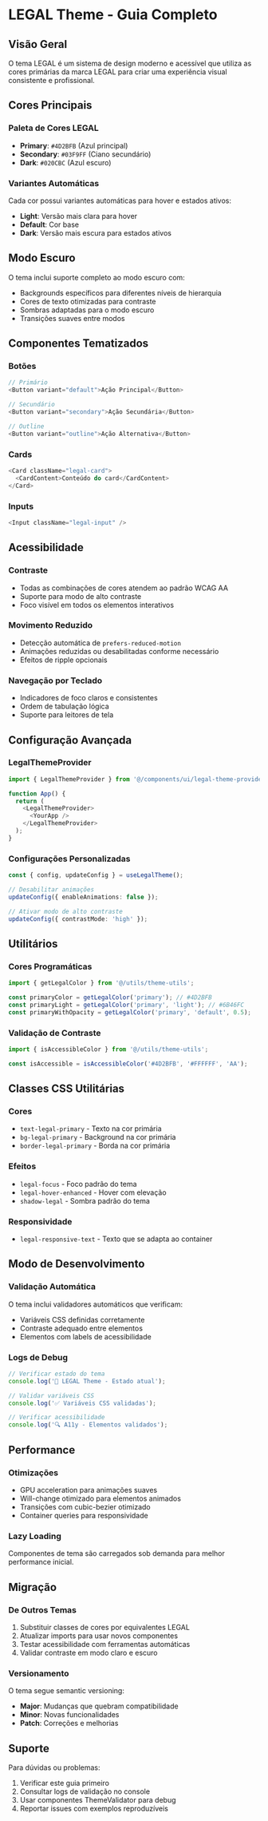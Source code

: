 
# LEGAL Theme - Guia Completo

## Visão Geral

O tema LEGAL é um sistema de design moderno e acessível que utiliza as cores primárias da marca LEGAL para criar uma experiência visual consistente e profissional.

## Cores Principais

### Paleta de Cores LEGAL
- **Primary**: `#4D2BFB` (Azul principal)
- **Secondary**: `#03F9FF` (Ciano secundário)  
- **Dark**: `#020CBC` (Azul escuro)

### Variantes Automáticas
Cada cor possui variantes automáticas para hover e estados ativos:
- **Light**: Versão mais clara para hover
- **Default**: Cor base
- **Dark**: Versão mais escura para estados ativos

## Modo Escuro

O tema inclui suporte completo ao modo escuro com:
- Backgrounds específicos para diferentes níveis de hierarquia
- Cores de texto otimizadas para contraste
- Sombras adaptadas para o modo escuro
- Transições suaves entre modos

## Componentes Tematizados

### Botões
```typescript
// Primário
<Button variant="default">Ação Principal</Button>

// Secundário  
<Button variant="secondary">Ação Secundária</Button>

// Outline
<Button variant="outline">Ação Alternativa</Button>
```

### Cards
```typescript
<Card className="legal-card">
  <CardContent>Conteúdo do card</CardContent>
</Card>
```

### Inputs
```typescript
<Input className="legal-input" />
```

## Acessibilidade

### Contraste
- Todas as combinações de cores atendem ao padrão WCAG AA
- Suporte para modo de alto contraste
- Foco visível em todos os elementos interativos

### Movimento Reduzido
- Detecção automática de `prefers-reduced-motion`
- Animações reduzidas ou desabilitadas conforme necessário
- Efeitos de ripple opcionais

### Navegação por Teclado
- Indicadores de foco claros e consistentes
- Ordem de tabulação lógica
- Suporte para leitores de tela

## Configuração Avançada

### LegalThemeProvider
```typescript
import { LegalThemeProvider } from '@/components/ui/legal-theme-provider';

function App() {
  return (
    <LegalThemeProvider>
      <YourApp />
    </LegalThemeProvider>
  );
}
```

### Configurações Personalizadas
```typescript
const { config, updateConfig } = useLegalTheme();

// Desabilitar animações
updateConfig({ enableAnimations: false });

// Ativar modo de alto contraste
updateConfig({ contrastMode: 'high' });
```

## Utilitários

### Cores Programáticas
```typescript
import { getLegalColor } from '@/utils/theme-utils';

const primaryColor = getLegalColor('primary'); // #4D2BFB
const primaryLight = getLegalColor('primary', 'light'); // #6B46FC
const primaryWithOpacity = getLegalColor('primary', 'default', 0.5);
```

### Validação de Contraste
```typescript
import { isAccessibleColor } from '@/utils/theme-utils';

const isAccessible = isAccessibleColor('#4D2BFB', '#FFFFFF', 'AA');
```

## Classes CSS Utilitárias

### Cores
- `text-legal-primary` - Texto na cor primária
- `bg-legal-primary` - Background na cor primária
- `border-legal-primary` - Borda na cor primária

### Efeitos
- `legal-focus` - Foco padrão do tema
- `legal-hover-enhanced` - Hover com elevação
- `shadow-legal` - Sombra padrão do tema

### Responsividade
- `legal-responsive-text` - Texto que se adapta ao container

## Modo de Desenvolvimento

### Validação Automática
O tema inclui validadores automáticos que verificam:
- Variáveis CSS definidas corretamente
- Contraste adequado entre elementos
- Elementos com labels de acessibilidade

### Logs de Debug
```javascript
// Verificar estado do tema
console.log('🎨 LEGAL Theme - Estado atual');

// Validar variáveis CSS
console.log('✅ Variáveis CSS validadas');

// Verificar acessibilidade
console.log('🔍 A11y - Elementos validados');
```

## Performance

### Otimizações
- GPU acceleration para animações suaves
- Will-change otimizado para elementos animados
- Transições com cubic-bezier otimizado
- Container queries para responsividade

### Lazy Loading
Componentes de tema são carregados sob demanda para melhor performance inicial.

## Migração

### De Outros Temas
1. Substituir classes de cores por equivalentes LEGAL
2. Atualizar imports para usar novos componentes
3. Testar acessibilidade com ferramentas automáticas
4. Validar contraste em modo claro e escuro

### Versionamento
O tema segue semantic versioning:
- **Major**: Mudanças que quebram compatibilidade
- **Minor**: Novas funcionalidades
- **Patch**: Correções e melhorias

## Suporte

Para dúvidas ou problemas:
1. Verificar este guia primeiro
2. Consultar logs de validação no console
3. Usar componentes ThemeValidator para debug
4. Reportar issues com exemplos reproduzíveis
